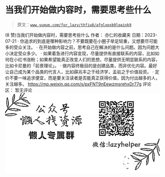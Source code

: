 # 当我们开始做内容时，需要思考些什么

> 原文：[`www.yuque.com/for_lazy/thfiu8/afglxpxb9lqaink9`](https://www.yuque.com/for_lazy/thfiu8/afglxpxb9lqaink9)

<ne-h2 id="61d63fdf" data-lake-id="61d63fdf"><ne-heading-ext><ne-heading-anchor></ne-heading-anchor><ne-heading-fold></ne-heading-fold></ne-heading-ext><ne-heading-content><ne-text id="u39298f86">(8 赞)当我们开始做内容时，需要思考些什么</ne-text></ne-heading-content></ne-h2> <ne-p id="u4a51286d" data-lake-id="u4a51286d"><ne-text id="u9331f167">作者： 亦仁的收藏夹</ne-text></ne-p> <ne-p id="u01b33b3e" data-lake-id="u01b33b3e"><ne-text id="ufe0b6e3f">日期：2023-07-21</ne-text></ne-p> <ne-p id="u97eeedc5" data-lake-id="u97eeedc5"><ne-text id="u108b219d">· 你追求的到底是哪种影响力？不要既要在小圈子举足轻重，又想要尽可能多的受众关注。</ne-text></ne-p> <ne-p id="ua48464c1" data-lake-id="ua48464c1"><ne-text id="u4b2b5540">· 在开始做内容之前，思考自己在解决的是什么问题。因为问题大小决定受众多少。</ne-text></ne-p> <ne-p id="uf4a7d615" data-lake-id="uf4a7d615"><ne-text id="u9f8e7d85">· 如果着急进行内容变现，尽量提供有直接联系的内容，比如如何在小红书涨粉；如果希望能真正改变人们的思想，尽量提供无明显联系的内容，比如卡尼曼的「前景理论」。</ne-text></ne-p> <ne-p id="u1ec009ec" data-lake-id="u1ec009ec"><ne-text id="udebf5a92">· 做内容终极目的是创建品类，而非优化内容。最好让自己成为某个品类的代言人，比如薛兆丰之于经济学，孟岩之于价值投资。</ne-text></ne-p> <ne-p id="u44f23dc7" data-lake-id="u44f23dc7"><ne-text id="uda5aacc2">· 定价不要一味追求便宜，而是要关注读者是否能真正获得价值，因为付出越多的人，关注越多。</ne-text></ne-p> <ne-p id="u41508763" data-lake-id="u41508763">[<ne-text id="u9bf56527">https://mp.weixin.qq.com/s/pxFNT9nEewzmsrehxDr77g</ne-text>](https://mp.weixin.qq.com/s/pxFNT9nEewzmsrehxDr77g)</ne-p> <ne-hole id="uaca9d9d0" data-lake-id="uaca9d9d0"><ne-card data-card-name="hr" data-card-type="block" id="wv4XA" data-event-boundary="card"><ne-p id="u30d43282" data-lake-id="u30d43282"><ne-text id="u85121866">评论区：</ne-text></ne-p> <ne-p id="u83274e59" data-lake-id="u83274e59"><ne-text id="u0426e8a9">暂无评论</ne-text></ne-p> <ne-p id="u2cefa042" data-lake-id="u2cefa042"><ne-card data-card-name="image" data-card-type="inline" id="nceDD" data-event-boundary="card">![](img/894d30a529e7c37bcd3392323c99941c.png)  <ne-hole id="u160ccaf7" data-lake-id="u160ccaf7"><ne-card data-card-name="hr" data-card-type="block" id="ZbFK7" data-event-boundary="card"></ne-card></ne-hole></ne-card></ne-p></ne-card></ne-hole>